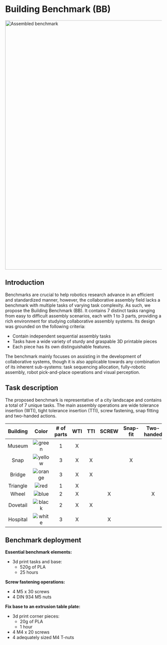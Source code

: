 # Building Benchmark (BB)
<img alt='Assembled benchmark' src="https://github.com/Collaborative-Robotics-and-AI/BuildingBenchmark/blob/main/images/Assembled_Benchmark.png" width="800">

## Introduction
Benchmarks are crucial to help robotics research advance in an efficient and standardized manner, however, the collaborative assembly field lacks a benchmark with multiple tasks of varying task complexity. As such, we propose the Building Benchmark (BB). It contains 7 distinct tasks ranging from easy to difficult assembly scenarios, each with 1 to 3 parts, providing a rich environment for studying collaborative assembly systems. Its design was grounded on the following criteria:

- Contain independent sequential assembly tasks 
- Tasks have a wide variety of sturdy and graspable 3D printable pieces
- Each piece has its own distinguishable features. 

The benchmark mainly focuses on assisting in the development of collaborative systems, though it is also applicable towards
any combination of its inherent sub-systems: task sequencing allocation, fully-robotic assembly, robot pick-and-place operations and visual perception.

## Task description
The proposed benchmark is representative of a city landscape and contains a total of 7 unique tasks. The main assembly operations are wide tolerance insertion (WTI), tight tolerance insertion (TTI), screw fastening, snap fitting and two-handed actions.

| Building | Color                                                                                           | # of parts | WTI   | TTI   | SCREW | Snap-fit | Two-handed |
| :------: | :---------------------------------------------------------------------------------------------: | :--------: | :---: | :---: | :---: | :------: | :--------: |
| Museum   | <img valign='middle' alt='green' src='https://readme-swatches.vercel.app/089b00?style=round'/>  | 1          | X     |       |       |          |            |
| Snap     | <img valign='middle' alt='yellow' src='https://readme-swatches.vercel.app/d9d92e?style=round'/> | 3          | X     | X     |       | X        |            |
| Bridge   | <img valign='middle' alt='orange' src='https://readme-swatches.vercel.app/ff7700?style=round'/> | 3          | X     | X     |       |          |            |
| Triangle | <img valign='middle' alt='red' src='https://readme-swatches.vercel.app/bb0000?style=round'/>    | 1          | X     |       |       |          |            |
| Wheel    | <img valign='middle' alt='blue' src='https://readme-swatches.vercel.app/363e8e?style=round'/>   | 2          | X     |       | X     |          | X          |
| Dovetail | <img valign='middle' alt='black' src='https://readme-swatches.vercel.app/000000?style=round'/>  | 2          | X     | X     |       |          |            |
| Hospital | <img valign='middle' alt='white' src='https://readme-swatches.vercel.app/ffffff?style=round'/>  | 3          | X     |       | X     |          |            |

## Benchmark deployment
**Essential benchmark elements:**
  - 3d print tasks and base:
      - 520g of PLA
      - 25 hours

**Screw fastening operations:**
  - 4 M5 x 30 screws
  - 4 DIN 934 M5 nuts

**Fix base to an extrusion table plate:**
  - 3d print corner pieces:
    - 20g of PLA
    - 1 hour
  - 4 M4 x 20 screws
  - 4 adequately sized M4 T-nuts
